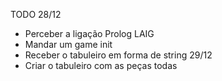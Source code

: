 TODO
28/12
- Perceber a ligação Prolog LAIG
- Mandar um game init
- Receber o tabuleiro em forma de string
29/12
- Criar o tabuleiro com as peças todas
